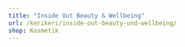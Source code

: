 ```yaml
---
title: "Inside Out Beauty & Wellbeing"
url: /kerikeri/inside-out-beauty-und-wellbeing/
shop: Kosmetik
---
```

